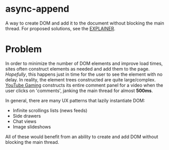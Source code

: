 # async-append
A way to create DOM and add it to the document without blocking the main thread. For proposed solutions, see the [EXPLAINER](EXPLAINER.md).

# Problem
In order to minimize the number of DOM elements and improve load times, sites often construct elements as needed and add them to the page. _Hopefully_, this happens just in time for the user to see the element with no delay. In reality, the element trees constructed are quite large/complex. [YouTube Gaming](gaming.youtube.com) constructs its entire comment panel for a video when the user clicks on 'comments', janking the main thread for almost __500ms__.

In general, there are many UX patterns that lazily instantiate DOM:

- Infinite scrollings lists (news feeds)
- Side drawers
- Chat views
- Image slideshows

All of these would benefit from an ability to create and add DOM without blocking the main thread.


